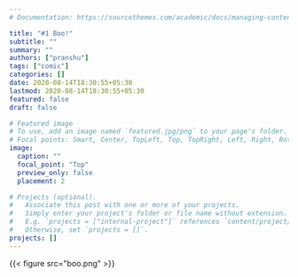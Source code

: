 ```yaml
---
# Documentation: https://sourcethemes.com/academic/docs/managing-content/

title: "#1 Boo!"
subtitle: ""
summary: ""
authors: ["pranshu"]
tags: ["comic"]
categories: []
date: 2020-08-14T18:30:55+05:30
lastmod: 2020-08-14T18:30:55+05:30
featured: false
draft: false

# Featured image
# To use, add an image named `featured.jpg/png` to your page's folder.
# Focal points: Smart, Center, TopLeft, Top, TopRight, Left, Right, BottomLeft, Bottom, BottomRight.
image:
  caption: ""
  focal_point: "Top"
  preview_only: false
  placement: 2

# Projects (optional).
#   Associate this post with one or more of your projects.
#   Simply enter your project's folder or file name without extension.
#   E.g. `projects = ["internal-project"]` references `content/project/deep-learning/index.md`.
#   Otherwise, set `projects = []`.
projects: []
---
```


{{< figure src="boo.png" >}}
